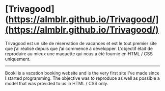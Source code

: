 # [Trivagood](https://almblr.github.io/Trivagood/](https://almblr.github.io/Trivagood/)

Trivagood est un site de réservation de vacances et est le tout premier site que j’ai réalisé depuis que j’ai commencé à développer. L’objectif était de reproduire au mieux une maquette qui nous a été fournie en HTML / CSS uniquement.

________________

Booki is a vacation booking website and is the very first site I've made since I started programming. The objective was to reproduce as well as possible a model that was provided to us in HTML / CSS only.
